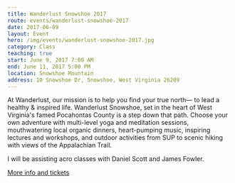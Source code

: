 ```yaml
---
title: Wanderlust Snowshoe 2017
route: events/wanderlust-snowshoe-2017
date: 2017-06-09
layout: Event
hero: /img/events/wanderlust-snowshoe-2017.jpg
category: Class
teaching: true
start: June 9, 2017 7:00 AM
end: June 11, 2017 5:00 PM
location: Snowshoe Mountain
address: 10 Snowshoe Dr, Snowshoe, West Virginia 26209
---
```


At Wanderlust, our mission is to help you find your true north— to lead a healthy & inspired life. Wanderlust Snowshoe, set in the heart of West Virginia's famed Pocahontas County is a step down that path. Choose your own adventure with multi-level yoga and meditation sessions, mouthwatering local organic dinners, heart-pumping music, inspiring lectures and workshops, and outdoor activities from SUP to scenic hiking with views of the Appalachian Trail.

I will be assisting acro classes with Daniel Scott and James Fowler.

[More info and tickets](https://wanderlust.com/festivals/snowshoe/)
